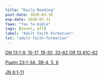 ```yaml
---
title: "Daily Reading"
post-date: 2020-03-30
exp-date: 2020-03-31
fawe: "fas fa-bible"
tags: [event, aff]
label: "Adult Faith Formation"
txt: "adult-faith-formation"
---
```

<a href="http://usccb.org/bible/readings/033020.cfm" target="_blank">DN 13:1-9, 15-17, 19-30, 33-62 OR 13:41C-62</a>

<a href="http://usccb.org/bible/readings/033020.cfm" target="_blank">Psalm 23:1-3A, 3B-4, 5, 6</a>

<a href="http://usccb.org/bible/readings/033020.cfm" target="_blank">JN 8:1-11</a>